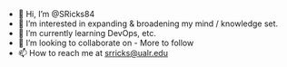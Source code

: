 - 👋 Hi, I’m @SRicks84
- 👀 I’m interested in expanding & broadening my mind / knowledge set. 
- 🌱 I’m currently learning DevOps, etc. 
- 💞️ I’m looking to collaborate on - More to follow 
- 📫 How to reach me at srricks@ualr.edu

<!---
SRicks84/SRicks84 is a ✨ special ✨ repository because its `README.md` (this file) appears on your GitHub profile.
You can click the Preview link to take a look at your changes.
--->

